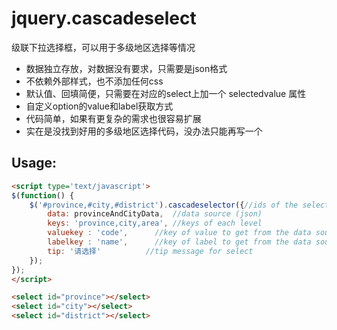 # jquery.cascadeselect

级联下拉选择框，可以用于多级地区选择等情况
* 数据独立存放，对数据没有要求，只需要是json格式
* 不依赖外部样式，也不添加任何css
* 默认值、回填简便，只需要在对应的select上加一个 selectedvalue 属性
* 自定义option的value和label获取方式
* 代码简单，如果有更复杂的需求也很容易扩展
* 实在是没找到好用的多级地区选择代码，没办法只能再写一个

## Usage:

```html
<script type='text/javascript'>
$(function() {
	$('#province,#city,#district').cascadeselector({//ids of the select eg. $('#province,#city,#county')
		data: provinceAndCityData, 	//data source (json)
		keys: 'province,city,area',	//keys of each level
		valuekey : 'code',		//key of value to get from the data source
		labelkey : 'name',		//key of label to get from the data source
		tip: '请选择'			//tip message for select
	});
});
</script>

<select id="province"></select>
<select id="city"></select>
<select id="district"></select>
```
